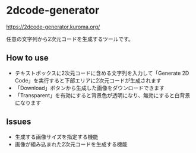 # 2dcode-generator

https://2dcode-generator.kuroma.org/

任意の文字列から2次元コードを生成するツールです。

## How to use

- テキストボックスに2次元コードに含める文字列を入力して「Generate 2D Code」を実行すると下部エリアに2次元コードが生成されます
- 「Download」ボタンから生成した画像をダウンロードできます
- 「Transparent」を有効にすると背景色が透明になり、無効にすると白背景になります

## Issues

- 生成する画像サイズを指定する機能
- 画像が組み込まれた2次元コードを生成する機能
